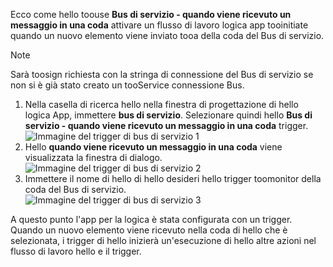 Ecco come hello toouse **Bus di servizio - quando viene ricevuto un messaggio in una coda** attivare un flusso di lavoro logica app tooinitiate quando un nuovo elemento viene inviato tooa della coda del Bus di servizio.  

> [!NOTE]
> Sarà toosign richiesta con la stringa di connessione del Bus di servizio se non si è già stato creato un tooService connessione Bus.  
> 
> 

1. Nella casella di ricerca hello nella finestra di progettazione di hello logica App, immettere **bus di servizio**. Selezionare quindi hello **Bus di servizio - quando viene ricevuto un messaggio in una coda** trigger.  
   ![Immagine del trigger di bus di servizio 1](./media/connectors-create-api-servicebus/trigger-1.png)   
2. Hello **quando viene ricevuto un messaggio in una coda** viene visualizzata la finestra di dialogo.  
   ![Immagine del trigger di bus di servizio 2](./media/connectors-create-api-servicebus/trigger-2.png)   
3. Immettere il nome di hello di hello desideri hello trigger toomonitor della coda del Bus di servizio.   
   ![Immagine del trigger di bus di servizio 3](./media/connectors-create-api-servicebus/trigger-3.png)   

A questo punto l'app per la logica è stata configurata con un trigger. Quando un nuovo elemento viene ricevuto nella coda di hello che è selezionata, i trigger di hello inizierà un'esecuzione di hello altre azioni nel flusso di lavoro hello e il trigger.    

